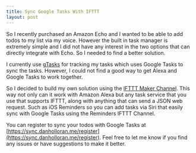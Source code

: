 ```yaml
---
title: Sync Google Tasks With IFTTT
layout: post
---
```

So I recently purchased an Amazon Echo and I wanted to be able to add todos to my list via my voice. However the built in task manager is extremely simple and I did not have any interest in the two options that can directly integrate with Echo. So I needed to find a better solution. 

I currently use [gTasks](http://www.katans.com/) for tracking my tasks which uses Google Tasks to sync the tasks. However, I could not find a good way to get Alexa and Google Tasks to work together. 

So I decided to build my own solution using the [IFTTT Maker Channel](https://ifttt.com/maker). This way not only can it work with Amazon Alexa but any task service that you use that supports IFTTT, along with anything that can send a JSON web request. Such as iOS Reminders so you can add tasks via Siri that easily sync with Google Tasks using the Reminders IFTTT Channel.

You can register to sync your todos with Google Tasks at [https://sync.danholloran.me/register](https://sync.danholloran.me/register). Feel free to let me know if you find any issues or have suggestions to make it better.